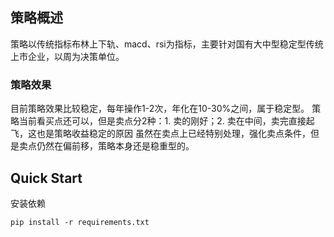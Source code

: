 ## 策略概述
策略以传统指标布林上下轨、macd、rsi为指标，主要针对国有大中型稳定型传统上市企业，以周为决策单位。

### 策略效果
目前策略效果比较稳定，每年操作1-2次，年化在10-30%之间，属于稳定型。
策略当前看买点还可以，但是卖点分2种：1. 卖的刚好；2. 卖在中间，卖完直接起飞，这也是策略收益稳定的原因
虽然在卖点上已经特别处理，强化卖点条件，但是卖点仍然在偏前移，策略本身还是稳重型的。

## Quick Start

安装依赖

```pip install -r requirements.txt```